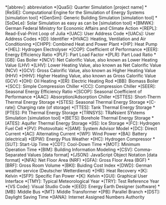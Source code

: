*[abbrev]:  abbreviation
*[QuaSi]:   Quarter Simulation [project name]
*[ReSiE]:   Computational Engine for the Simulation of Energy Systems [simulation tool]
*[GenSim]:  Generic Building Simulation [simulation tool]
*[SoDeLe]:  Solar Simulation as easy as can be [simulation tool]
*[BMWK]:    German Federal Ministry for Economic Affairs and Climate Action
*[REPL]:    Read-Eval-Print Loop of Julia
*[UAC]:     User Address Code
*[UACs]:     User Address Codes
*[ID]:      Identifier
*[HVAC]:    Heating, Ventilation and Air Conditioning 
*[CHPP]:    Combined Heat and Power Plant
*[HP]:      Heat Pump
*[HEL]:     Hydrogen Electrolyser
*[COP]:     Coefficient of Performance 
*[EER]:     Energy Efficiency Ratio
*[PLF]:     Part Load Factor
*[PLR]:     Part Load Ratio
*[GB]:      Gas Boiler
*[NCV]:     Net Calorific Value, also known as Lower Heating Value (LHV)
*[LHV]:     Lower Heating Value, also known as Net Calorific Value (NCV)
*[GCV]:     Gross Calorific Value, also known as Higher Heating Value (HHV)
*[HHV]:     Higher Heating Value, also known as Gross Calorific Value (GCV)
*[OH]:      Oil Heating
*[ER]:      Electric Heating Rod
*[BB]:      Biomass Boiler
*[SCC]:     Simple Compression Chiller
*[CC]:      Compression Chiller
*[SEER]:    Seasonal Energy Efficiency Ratio 
*[SCOP]:    Seasonal Coefficient of Performance
*[AAC]:     Absorption/Adsorption Chiller 
*[STTES]:   Short-Therm Thermal Energy Storage
*[STES]:    Seasonal Thermal Energy Storage 
*[C-rate]:  Charging rate (of storage)
*[TTES]:    Tank Thermal Energy Storage
*[PTES]:    Pit Thermal Energy Storage
*[TRNSYS]:  TRaNsient SYstems Simulation [simulation tool]
*[BETS]:    Borehole Thermal Energy Storage
*[ATES]:    Aquifer Thermal Energy Storage
*[IS]:      Ice Storage 
*[FC]:      Hydrogen Fuel Cell
*[PV]:      Photovoltaic
*[SAM]:     System Advisor Model 
*[DC]:      Direct Current
*[AC]:      Alternating Current
*[WP]:      Wind Power
*[BA]:      Battery (electrical)
*[EPW]:     Energy Plus Weather
*[HC]:      Hydrogen Compressor
*[SUT]:     Start-Up Time 
*[CDT]:     Cool-Down Time 
*[MOT]:     Minimum Operation Time 
*[BIM]:     Building Information Modeling 
*[CSV]:     Comma-Separated Values [data format] 
*[JSON]:    JavaScript Object Notation [data format]
*[NFA]:     Net Floor Area (NRF)
*[GFA]:     Gross Floor Area (BGF)
*[BRF]:     Gross Room Volume
*[BKI]:     Buiding Cost Index
*[DWD]:     German weather service (Deutscher Wetterdienst)
*[HR]:      Heat Recovery
*[K]:       Kelvin
*[SFP]:     Specific Fan Power
*[K]:       Kelvin
*[GUI]:     Graphical User Interface
*[TMY]:     Typical Meteorological Year
*[TRY]:     Test Reference Year
*[VS Code]: Visual Studio Code
*[EED]:     Energy Earth Designer (software)
*[MB]:      Middle Bus
*[MT]:      Middle Transformer
*[PB]:      Parallel Branch
*[DST]:     Daylight Saving Time
*[IANA]:    Internet Assigned Numbers Authority



